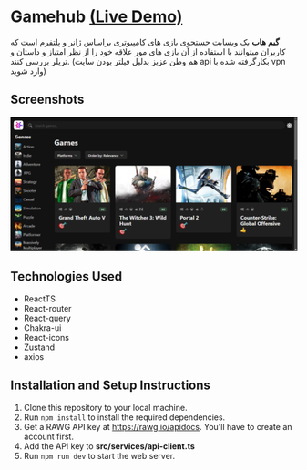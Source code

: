 # Gamehub [(Live Demo)](https://gamehub-five-weld.vercel.app/)
**گیم هاب** یک وبسایت جستجوی بازی های کامپیوتری براساس ژانر و پلتفرم است که کاربران میتوانند با استفاده از آن بازی های مور علاقه خود را از نظر امتیاز و داستان و تریلر بررسی کنند. (هم وطن عزیز بدلیل فیلتر بودن سایت api بکارگرفته شده با vpn وارد شوید) 

## Screenshots
![Gamehub website screenshot](https://github.com/mhshahandeh/gamehub/blob/main/public/website-screenshot.png?raw=true)


## Technologies Used

* ReactTS
* React-router
* React-query
* Chakra-ui
* React-icons
* Zustand
* axios

## Installation and Setup Instructions

1. Clone this repository to your local machine.
2. Run `npm install` to install the required dependencies.
3. Get a RAWG API key at https://rawg.io/apidocs. You'll have to create an account first. 
4. Add the API key to **src/services/api-client.ts**
5. Run `npm run dev` to start the web server.
